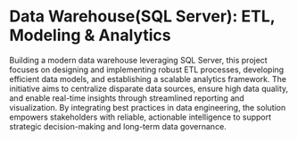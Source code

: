# Data Warehouse(SQL Server): ETL, Modeling & Analytics
Building a modern data warehouse leveraging SQL Server, this project focuses on designing and implementing robust ETL processes, developing efficient data models, and establishing a scalable analytics framework. The initiative aims to centralize disparate data sources, ensure high data quality, and enable real-time insights through streamlined reporting and visualization. By integrating best practices in data engineering, the solution empowers stakeholders with reliable, actionable intelligence to support strategic decision-making and long-term data governance.
